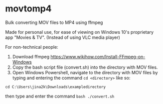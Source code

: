 # movtomp4
Bulk converting MOV files to MP4 using ffmpeg

Made for personal use, for ease of viewing on Windows 10's proprietary app "Movies & TV". (Instead of using VLC media player)

For non-technical people:

1. Download ffmpeg https://www.wikihow.com/Install-FFmpeg-on-Windows
2. Copy the bash script file (convert.sh) into the directory with MOV files.
3. Open Windows Powershell, navigate to the directory with MOV files by typing and entering the command `cd <directory>` like so:

`cd C:\Users\jina2k\Downloads\exampledirectory`

then type and enter the command `bash ./convert.sh`
